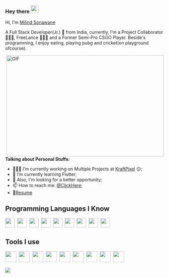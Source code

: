 ### Hey there <img src="https://media.giphy.com/media/hvRJCLFzcasrR4ia7z/giphy.gif" width="25px">

Hi, I'm [Milind Sonawane](https://milindsonawane.in/)

A Full Stack Developer(Jr.) 🚀 from India, currently, I'm a Project Collaborator 🙍🏽‍♂️, FreeLance 👨🏽‍💼 and a Former Semi-Pro CSGO Player. Beside's programming, I enjoy eating, playing pubg and cricket(on playground ofcourse).

<img align="right" alt="GIF" src="assets/code.gif?raw=true" width="500" height="320" />

<br />

**Talking about Personal Stuffs:**

- 👨🏽‍💻 I’m currently working on Multiple Projects at [KraftPixel](https://kraftpixel.com) :wink:;
- 🌱 I’m currently learning Flutter; 
- 💬 Also, I'm looking for a better opportunity;
- 📫 How to reach me: [@ClickHere](mailto:milind4j@gmail.com);
- 📝[Resume](https://drive.google.com/file/d/1e96xEbGqy8H_GwXnJdcgiws5r9ie9a0K/view)

<!-- **Languages and Tools:**   -->

<!-- - 👨🏽‍💻 Currently working, learning and growing my skillset in WordPress, Veu.js & Node.js.
- 🤝 Open for collaborations.
- 👨 Know more about me at [Sourcerer](https://sourcerer.io/milindex) 
- 🌐 Visit my [porfolio website](https://milindsonawane.in) for complete background and contact.
- 👋 My personal [blog site](https://milindsonawane.in/blogs) -->

## Programming Languages I Know
<p align=left><img src="assets/amp.svg" width="30px" height="30px">&nbsp;&nbsp;<img src="assets/css3.svg" width="30px" height="30px">&nbsp;&nbsp;<img src="assets/html5.svg" width="30px" height="30px">&nbsp;&nbsp;<img src="assets/jquery.svg" width="30px" height="30px">&nbsp;&nbsp;<img src="assets/nodejs.svg" width="30px" height="30px">&nbsp;&nbsp;<img src="assets/php.svg" width="30px" height="30px">&nbsp;&nbsp;<img src="assets/sass.svg" width="30px" height="30px">&nbsp;&nbsp;<img src="assets/vuejs.svg" width="30px" height="30px">&nbsp;&nbsp;<img src="assets/wordpress.svg" width="30px" height="30px"></p>

## Tools I use
<p align=left><img src="assets/vscode-plain.svg" width="35px" height="35px">&nbsp;&nbsp;<img src="assets/debian-plain.svg" width="35px" height="35px">&nbsp;&nbsp;<img src="assets/docker-original.svg" width="35px" height="35px">&nbsp;&nbsp;<img src="assets/firefox-original.svg" width="35px" height="35px">&nbsp;&nbsp;<img src="assets/github-original.svg" width="35px" height="35px">&nbsp;&nbsp;<img src="assets/gitlab-original.svg" width="35px" height="35px">&nbsp;&nbsp;<img src="assets/ubuntu-plain.svg" width="35px" height="35px">&nbsp;&nbsp;<img src="assets/visualstudio-plain.svg" width="35px" height="35px">&nbsp;&nbsp;<img src="assets/android.svg" width="35px" height="35px"></p>


![](https://visitor-badge.glitch.me/badge?page_id=milindex.milindex)